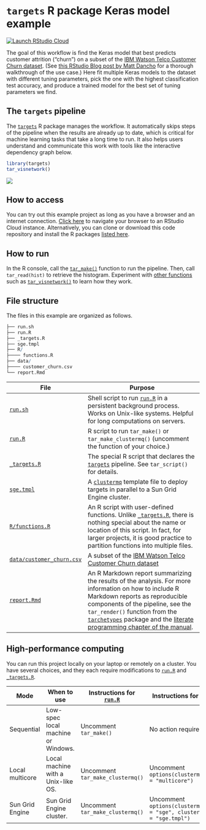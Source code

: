 
# `targets` R package Keras model example

[![Launch RStudio
Cloud](https://img.shields.io/badge/RStudio-Cloud-blue)](https://rstudio.cloud/project/1430828/)

The goal of this workflow is find the Keras model that best predicts
customer attrition (“churn”) on a subset of the [IBM Watson Telco
Customer Churn
dataset](https://www.ibm.com/communities/analytics/watson-analytics-blog/predictive-insights-in-the-telco-customer-churn-data-set/).
(See [this RStudio Blog post by Matt
Dancho](https://blogs.rstudio.com/ai/posts/2018-01-11-keras-customer-churn/)
for a thorough walkthrough of the use case.) Here fit multiple Keras
models to the dataset with different tuning parameters, pick the one
with the highest classification test accuracy, and produce a trained
model for the best set of tuning parameters we find.

## The `targets` pipeline

The [`targets`](https://github.com/wlandau/targets) R package manages
the workflow. It automatically skips steps of the pipeline when the
results are already up to date, which is critical for machine learning
tasks that take a long time to run. It also helps users understand and
communicate this work with tools like the interactive dependency graph
below.

``` r
library(targets)
tar_visnetwork()
```

![](./images/graph.png)

## How to access

You can try out this example project as long as you have a browser and
an internet connection. [Click
here](https://rstudio.cloud/project/1430828/) to navigate your browser
to an RStudio Cloud instance. Alternatively, you can clone or download
this code repository and install the R packages [listed
here](https://github.com/wlandau/targets-minimal/blob/03835c2aa4679dcf3f28c623a06d7505b18bee17/DESCRIPTION#L25-L30).

## How to run

In the R console, call the
[`tar_make()`](https://wlandau.github.io/targets/reference/tar_make.html)
function to run the pipeline. Then, call `tar_read(hist)` to retrieve
the histogram. Experiment with [other
functions](https://wlandau.github.io/targets/reference/index.html) such
as
[`tar_visnetwork()`](https://wlandau.github.io/targets/reference/tar_visnetwork.html)
to learn how they work.

## File structure

The files in this example are organized as follows.

``` r
├── run.sh
├── run.R
├── _targets.R
├── sge.tmpl
├── R/
├──── functions.R
├── data/
├──── customer_churn.csv
└── report.Rmd
```

| File                                                                                                    | Purpose                                                                                                                                                                                                                                                                                                                                                                                                     |
| ------------------------------------------------------------------------------------------------------- | ----------------------------------------------------------------------------------------------------------------------------------------------------------------------------------------------------------------------------------------------------------------------------------------------------------------------------------------------------------------------------------------------------------- |
| [`run.sh`](https://github.com/wlandau/targets-keras/blob/main/run.sh)                                   | Shell script to run [`run.R`](https://github.com/wlandau/targets-keras/blob/main/run.R) in a persistent background process. Works on Unix-like systems. Helpful for long computations on servers.                                                                                                                                                                                                           |
| [`run.R`](https://github.com/wlandau/targets-keras/blob/main/run.R)                                     | R script to run `tar_make()` or `tar_make_clustermq()` (uncomment the function of your choice.)                                                                                                                                                                                                                                                                                                             |
| [`_targets.R`](https://github.com/wlandau/targets-keras/blob/main/_targets.R)                           | The special R script that declares the [`targets`](https://github.com/wlandau/targets) pipeline. See `tar_script()` for details.                                                                                                                                                                                                                                                                            |
| [`sge.tmpl`](https://github.com/wlandau/targets-keras/blob/main/sge.tmpl)                               | A [`clustermq`](https://github.com/mschubert/clustermq) template file to deploy targets in parallel to a Sun Grid Engine cluster.                                                                                                                                                                                                                                                                           |
| [`R/functions.R`](https://github.com/wlandau/targets-keras/blob/main/R/functions.R)                     | An R script with user-defined functions. Unlike [`_targets.R`](https://github.com/wlandau/targets-keras/blob/main/_targets.R), there is nothing special about the name or location of this script. In fact, for larger projects, it is good practice to partition functions into multiple files.                                                                                                            |
| [`data/customer_churn.csv`](https://github.com/wlandau/targets-keras/blob/main/data/customer_churn.csv) | A subset of the [IBM Watson Telco Customer Churn dataset](https://www.ibm.com/communities/analytics/watson-analytics-blog/predictive-insights-in-the-telco-customer-churn-data-set/)                                                                                                                                                                                                                        |
| [`report.Rmd`](https://github.com/wlandau/targets-keras/blob/main/report.Rmd)                           | An R Markdown report summarizing the results of the analysis. For more information on how to include R Markdown reports as reproducible components of the pipeline, see the `tar_render()` function from the [`tarchetypes`](https://wlandau.github.io/tarchetypes) package and the [literate programming chapter of the manual](https://wlandau.github.io/targets-manual/files.html#literate-programming). |

## High-performance computing

You can run this project locally on your laptop or remotely on a
cluster. You have several choices, and they each require modifications
to [`run.R`](https://github.com/wlandau/targets-keras/blob/main/run.R)
and
[`_targets.R`](https://github.com/wlandau/targets-keras/blob/main/_targets.R).

| Mode            | When to use                        | Instructions for [`run.R`](https://github.com/wlandau/targets-keras/blob/main/run.R) | Instructions for [`_targets.R`](https://github.com/wlandau/targets-keras/blob/main/_targets.R) |
| --------------- | ---------------------------------- | ------------------------------------------------------------------------------------ | ---------------------------------------------------------------------------------------------- |
| Sequential      | Low-spec local machine or Windows. | Uncomment `tar_make()`                                                               | No action required.                                                                            |
| Local multicore | Local machine with a Unix-like OS. | Uncomment `tar_make_clustermq()`                                                     | Uncomment `options(clustermq.scheduler = "multicore")`                                         |
| Sun Grid Engine | Sun Grid Engine cluster.           | Uncomment `tar_make_clustermq()`                                                     | Uncomment `options(clustermq.scheduler = "sge", clustermq.template = "sge.tmpl")`              |
